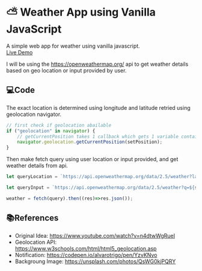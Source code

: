 # ⛅ Weather App using Vanilla JavaScript
A simple web app for weather using vanilla javascript.  
[Live Demo](https://im-utkarsh.github.io/weather-app-vanilla-js/)

I will be using the https://openweathermap.org/ api to get weather details based on geo location or input provided by user.

## 💻Code
The exact location is determined using longitude and latitude retried using geolocation navigator.
```javascript
// first check if geolocation abailable
if ("geolocation" in navigator) {
    // getCurrentPosition takes 1 callback which gets 1 variable containing position related data
    navigator.geolocation.getCurrentPosition(setPosition);
}
``` 
Then make fetch query using user location or input provided, and get weather details from api.
```javascript
let queryLocation = `https://api.openweathermap.org/data/2.5/weather?lat=${position.coords.latitude}&lon=${position.coords.longitude}&units=metric&appid=${apikey}`;

let queryInput = `https://api.openweathermap.org/data/2.5/weather?q=${searchbox.value}&units=metric&appid=${apikey}`;

weather = fetch(query).then((res)=>res.json());
```

## 📚References
* Original Idea: https://www.youtube.com/watch?v=n4dtwWgRueI
* Geolocation API: https://www.w3schools.com/html/html5_geolocation.asp
* Notification: https://codepen.io/alvarotrigo/pen/YzvKNvo
* Backgroung Image: https://unsplash.com/photos/QsWG0kjPQRY
